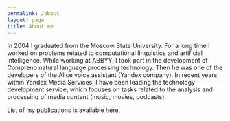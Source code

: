 ```yaml
---
permalink: /about
layout: page
title: About me
---
```


In 2004 I graduated from the Moscow State University. For a long time I worked on problems related to computational linguistics and artificial intelligence. While working at ABBYY, I took part in the development of Compreno natural language processing technology. Then he was one of the developers of the Alice voice assistant (Yandex company). In recent years, within Yandex Media Services, I have been leading the technology development service, which focuses on tasks related to the analysis and processing of media content (music, movies, podcasts).

List of my publications is available [here](https://www.zotero.org/{{site.zotero_username|cgi_escape|escape}}).
